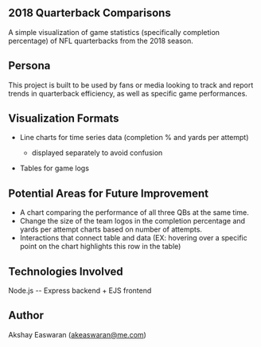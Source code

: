 2018 Quarterback Comparisons
---

A simple visualization of game statistics (specifically completion percentage) of NFL quarterbacks from the 2018 season. 

## Persona

This project is built to be used by fans or media looking to track and report trends in quarterback efficiency, as well as specific game performances.

## Visualization Formats

* Line charts for time series data (completion % and yards per attempt)
    - displayed separately to avoid confusion

* Tables for game logs

## Potential Areas for Future Improvement

* A chart comparing the performance of all three QBs at the same time.
* Change the size of the team logos in the completion percentage and yards per attempt charts based on number of attempts.
* Interactions that connect table and data (EX: hovering over a specific point on the chart highlights this row in the table)

## Technologies Involved

Node.js -- Express backend + EJS frontend

## Author

Akshay Easwaran ([akeaswaran@me.com](mailto:akeaswaran@me.com))

